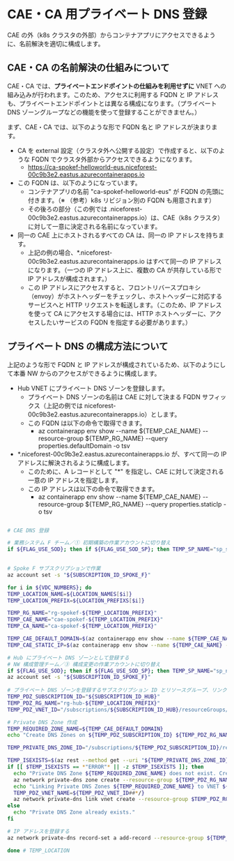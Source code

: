 # CAE・CA 用プライベート DNS 登録

CAE の外（k8s クラスタの外部）からコンテナアプリにアクセスできるように、名前解決を適切に構成します。

## CAE・CA の名前解決の仕組みについて

CAE・CA では、**プライベートエンドポイントの仕組みを利用せずに** VNET への組み込みが行われます。このため、アクセスに利用する FQDN と IP アドレスも、プライベートエンドポイントとは異なる構成になります。（プライベート DNS ゾーングループなどの機能を使って登録することができません。）

まず、CAE・CA では、以下のような形で FQDN 名と IP アドレスが決まります。

- CA を external 設定（クラスタ外へ公開する設定）で作成すると、以下のような FQDN でクラスタ外部からアクセスできるようになります。
  - https://ca-spokef-helloworld-eus.niceforest-00c9b3e2.eastus.azurecontainerapps.io
- この FQDN は、以下のようになっています。
  - コンテナアプリの名前 "ca-spokef-helloworld-eus" が FQDN の先頭に付きます。（※ （参考）k8s リビジョン別の FQDN も用意されます）
  - その後ろの部分（この例では .niceforest-00c9b3e2.eastus.azurecontainerapps.io）は、CAE（k8s クラスタ）に対して一意に決定される名前になっています。
- 同一の CAE 上にホストされるすべての CA は、同一の IP アドレスを持ちます。
  - 上記の例の場合、*.niceforest-00c9b3e2.eastus.azurecontainerapps.io はすべて同一の IP アドレスになります。（一つの IP アドレス上に、複数の CA が共存している形で IP アドレスが構成されます。）
  - この IP アドレスにアクセスすると、フロントリバースプロキシ（envoy）がホストヘッダーをチェックし、ホストヘッダーに対応するサービスへと HTTP リクエストを転送します。（このため、IP アドレスを使って CA にアクセスする場合には、HTTP ホストヘッダーに、アクセスしたいサービスの FQDN を指定する必要があります。）

## プライベート DNS の構成方法について

上記のような形で FQDN と IP アドレスが構成されているため、以下のようにして本番 NW からのアクセスができるように構成します。

- Hub VNET にプライベート DNS ゾーンを登録します。
  - プライベート DNS ゾーンの名前は CAE に対して決まる FQDN サフィックス（上記の例では niceforest-00c9b3e2.eastus.azurecontainerapps.io）とします。
  - この FQDN は以下の命令で取得できます。
    - az containerapp env show --name ${TEMP_CAE_NAME} --resource-group ${TEMP_RG_NAME} --query properties.defaultDomain -o tsv
- *.niceforest-00c9b3e2.eastus.azurecontainerapps.io が、すべて同一の IP アドレスに解決されるように構成します。
  - このために、A レコードとして "\*" を指定し、CAE に対して決定される一意の IP アドレスを指定します。
  - この IP アドレスは以下の命令で取得できます。
    - az containerapp env show --name ${TEMP_CAE_NAME} --resource-group ${TEMP_RG_NAME} --query properties.staticIp -o tsv

```bash

# CAE DNS 登録

# 業務システム F チーム／① 初期構築の作業アカウントに切り替え
if ${FLAG_USE_SOD}; then if ${FLAG_USE_SOD_SP}; then TEMP_SP_NAME="sp_spokef_dev"; az login --service-principal --username ${SP_APP_IDS[${TEMP_SP_NAME}]} --password "${SP_PWDS[${TEMP_SP_NAME}]}" --tenant ${PRIMARY_DOMAIN_NAME} --allow-no-subscriptions; else az account clear; az login -u "user_spokef_dev@${PRIMARY_DOMAIN_NAME}" -p "${ADMIN_PASSWORD}"; fi; fi

 
# Spoke F サブスクリプションで作業
az account set -s "${SUBSCRIPTION_ID_SPOKE_F}"

for i in ${VDC_NUMBERS}; do
TEMP_LOCATION_NAME=${LOCATION_NAMES[$i]}
TEMP_LOCATION_PREFIX=${LOCATION_PREFIXS[$i]}

TEMP_RG_NAME="rg-spokef-${TEMP_LOCATION_PREFIX}"
TEMP_CAE_NAME="cae-spokef-${TEMP_LOCATION_PREFIX}"
TEMP_CA_NAME="ca-spokef-${TEMP_LOCATION_PREFIX}"

TEMP_CAE_DEFAULT_DOMAIN=$(az containerapp env show --name ${TEMP_CAE_NAME} --resource-group ${TEMP_RG_NAME} --query properties.defaultDomain -o tsv)
TEMP_CAE_STATIC_IP=$(az containerapp env show --name ${TEMP_CAE_NAME} --resource-group ${TEMP_RG_NAME} --query properties.staticIp -o tsv)

# Hub にプライベート DNS ゾーンとして登録する
# NW 構成管理チーム／③ 構成変更の作業アカウントに切り替え
if ${FLAG_USE_SOD}; then if ${FLAG_USE_SOD_SP}; then TEMP_SP_NAME="sp_nw_change"; az login --service-principal --username ${SP_APP_IDS[${TEMP_SP_NAME}]} --password "${SP_PWDS[${TEMP_SP_NAME}]}" --tenant ${PRIMARY_DOMAIN_NAME} --allow-no-subscriptions; else az account clear; az login -u "user_nw_change@${PRIMARY_DOMAIN_NAME}" -p "${ADMIN_PASSWORD}"; fi; fi
az account set -s "${SUBSCRIPTION_ID_SPOKE_F}"
 
# プライベート DNS ゾーンを登録するサブスクリプション ID とリソースグループ、リンク先 VNET
TEMP_PDZ_SUBSCRIPTION_ID="${SUBSCRIPTION_ID_HUB}"
TEMP_PDZ_RG_NAME="rg-hub-${TEMP_LOCATION_PREFIX}"
TEMP_PDZ_VNET_ID="/subscriptions/${SUBSCRIPTION_ID_HUB}/resourceGroups/rg-hub-${TEMP_LOCATION_PREFIX}/providers/Microsoft.Network/virtualNetworks/vnet-hub-${TEMP_LOCATION_PREFIX}"

# Private DNS Zone 作成
TEMP_REQUIRED_ZONE_NAME=${TEMP_CAE_DEFAULT_DOMAIN}
echo "Create DNS Zones on ${TEMP_PDZ_SUBSCRIPTION_ID} ${TEMP_PDZ_RG_NAME} : ${TEMP_REQUIRED_ZONE_NAME}"

TEMP_PRIVATE_DNS_ZONE_ID="/subscriptions/${TEMP_PDZ_SUBSCRIPTION_ID}/resourceGroups/${TEMP_PDZ_RG_NAME}/providers/Microsoft.Network/privateDnsZones/${TEMP_REQUIRED_ZONE_NAME}"

TEMP_ISEXISTS=$(az rest --method get --uri "${TEMP_PRIVATE_DNS_ZONE_ID}?api-version=2020-06-01" --query id -o tsv)
if [[ $TEMP_ISEXISTS == *"ERROR"* || -z $TEMP_ISEXISTS ]]; then
  echo "Private DNS Zone ${TEMP_REQUIRED_ZONE_NAME} does not exist. Creating Private DNS Zone on Subscription ${TEMP_PDZ_SUBSCRIPTION_ID}."
  az network private-dns zone create --resource-group ${TEMP_PDZ_RG_NAME} --name ${TEMP_REQUIRED_ZONE_NAME} --subscription "${TEMP_PDZ_SUBSCRIPTION_ID}"
  echo "Linking Private DNS Zones ${TEMP_REQUIRED_ZONE_NAME} to VNET ${TEMP_PDZ_VNET_ID}."
  TEMP_PDZ_VNET_NAME=${TEMP_PDZ_VNET_ID##*/}
  az network private-dns link vnet create --resource-group $TEMP_PDZ_RG_NAME --zone-name $TEMP_REQUIRED_ZONE_NAME --name $TEMP_PDZ_VNET_NAME --virtual-network $TEMP_PDZ_VNET_ID --registration-enabled false --subscription "${TEMP_PDZ_SUBSCRIPTION_ID}"
else
  echo "Private DNS Zone already exists."
fi

# IP アドレスを登録する
az network private-dns record-set a add-record --resource-group ${TEMP_PDZ_RG_NAME} --zone-name ${TEMP_REQUIRED_ZONE_NAME} --record-set-name "*" --ipv4-address ${TEMP_CAE_STATIC_IP} --subscription "${TEMP_PDZ_SUBSCRIPTION_ID}"

done # TEMP_LOCATION

```
